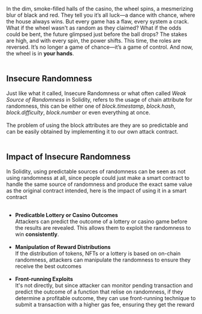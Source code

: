In the dim, smoke-filled halls of the casino, the wheel spins, a mesmerizing blur of black and red. They tell you it’s all luck—a dance with chance, where the house always wins. But every game has a flaw, every system a crack. What if the wheel wasn't as random as they claimed? What if the odds could be bent, the future glimpsed just before the ball drops? The stakes are high, and with every spin, the power shifts. This time, the roles are reversed. It’s no longer a game of chance—it’s a game of control. And now, the wheel is in **your hands**. &nbsp;  
&nbsp;  

## Insecure Randomness
Just like what it called, Insecure Randomness or what often called *Weak Source of Randomness* in Solidity, refers to the usage of chain attribute for randomness, this can be either one of *block.timestamp*, *block.hash*, *block.difficulty*, *block.number* or even everything at once. &nbsp;  
&nbsp;  
The problem of using the block attributes are they are so predictable and can be easily obtained by implementing it to our own attack contract. &nbsp;  
&nbsp;  

## Impact of Insecure Randomness
In Solidity, using predictable sources of randomness can be seen as not using randomness at all, since people could just make a smart contract to handle the same source of randomness and produce the exact same value as the original contract intended, here is the impact of using it in a smart contract &nbsp;  
&nbsp;  

- **Predicatble Lottery or Casino Outcomes** &nbsp;  
    Attackers can predict the outcome of a lottery or casino game before the results are revealed. This allows them to exploit the randomness to win **consistently**. &nbsp;  
    &nbsp;  
- **Manipulation of Reward Distributions** &nbsp;  
    If the distribution of tokens, NFTs or a lottery is based on on-chain randomness, attackers can manipulate the randomness to ensure they receive the best outcomes &nbsp;  
    &nbsp;  
- **Front-running Exploits** &nbsp;  
    It's not directly, but since attacker can monitor pending transaction and predict the outcome of a function that relise on randomness, if they determine a profitable outcome, they can use front-running technique to submit a transaction with a higher gas fee, ensuring they get the reward &nbsp;  
    &nbsp;  